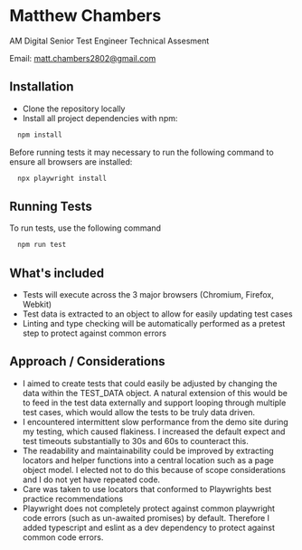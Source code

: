 
# Matthew Chambers

AM Digital Senior Test Engineer Technical Assesment

Email: matt.chambers2802@gmail.com


## Installation

- Clone the repository locally
- Install all project dependencies with npm:

```bash
  npm install
```
Before running tests it may necessary to run the following command to ensure all browsers are installed:
```bash
  npx playwright install  
```

## Running Tests

To run tests, use the following command

```bash
  npm run test
```
## What's included

- Tests will execute across the 3 major browsers (Chromium, Firefox, Webkit)
- Test data is extracted to an object to allow for easily updating test cases
- Linting and type checking will be automatically performed as a pretest step to protect against common errors

## Approach / Considerations

- I aimed to create tests that could easily be adjusted by changing the data within the TEST_DATA object. A natural extension of this would be to feed in the test data externally and support looping through multiple test cases, which would allow the tests to be truly data driven.
- I encountered intermittent slow performance from the demo site during my testing, which caused flakiness. I increased the default expect and test timeouts substantially to 30s and 60s to counteract this.
- The readability and maintainability could be improved by extracting locators and helper functions into a central location such as a page object model. I elected not to do this because of scope considerations and I do not yet have repeated code.
- Care was taken to use locators that conformed to Playwrights best practice recommendations
- Playwright does not completely protect against common playwright code errors (such as un-awaited promises) by default. Therefore I added typescript and eslint as a dev dependency to protect against common code errors.

